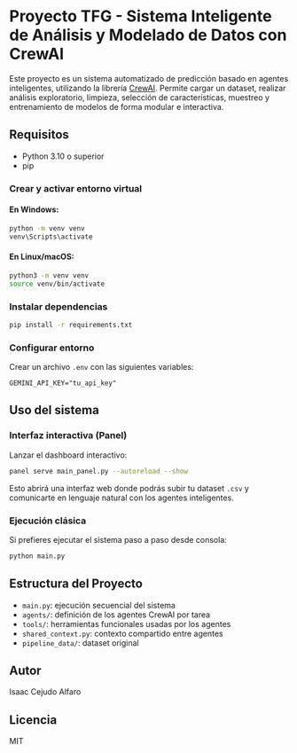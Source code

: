 # Proyecto TFG - Sistema Inteligente de Análisis y Modelado de Datos con CrewAI

Este proyecto es un sistema automatizado de predicción basado en agentes inteligentes, utilizando la librería [CrewAI](https://docs.crewai.com). Permite cargar un dataset, realizar análisis exploratorio, limpieza, selección de características, muestreo y entrenamiento de modelos de forma modular e interactiva.

## Requisitos

- Python 3.10 o superior
- pip

### Crear y activar entorno virtual

#### En Windows:
```bash
python -m venv venv
venv\Scripts\activate
```

#### En Linux/macOS:
```bash
python3 -m venv venv
source venv/bin/activate
```

### Instalar dependencias
```bash
pip install -r requirements.txt
```

### Configurar entorno

Crear un archivo `.env` con las siguientes variables:
```env
GEMINI_API_KEY="tu_api_key"
```

## Uso del sistema

### Interfaz interactiva (Panel)

Lanzar el dashboard interactivo:
```bash
panel serve main_panel.py --autoreload --show
```

Esto abrirá una interfaz web donde podrás subir tu dataset `.csv` y comunicarte en lenguaje natural con los agentes inteligentes.

### Ejecución clásica

Si prefieres ejecutar el sistema paso a paso desde consola:
```bash
python main.py
```

## Estructura del Proyecto

- `main.py`: ejecución secuencial del sistema
- `agents/`: definición de los agentes CrewAI por tarea
- `tools/`: herramientas funcionales usadas por los agentes
- `shared_context.py`: contexto compartido entre agentes
- `pipeline_data/`: dataset original

## Autor
Isaac Cejudo Alfaro

## Licencia
MIT
